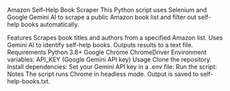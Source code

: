 Amazon Self-Help Book Scraper
This Python script uses Selenium and Google Gemini AI to scrape a public Amazon book list and filter out self-help books automatically.

Features
Scrapes book titles and authors from a specified Amazon list.
Uses Gemini AI to identify self-help books.
Outputs results to a text file.
Requirements
Python 3.8+
Google Chrome
ChromeDriver
Environment variables: API_KEY (Google Gemini API key)
Usage
Clone the repository.
Install dependencies:
Set your Gemini API key in a .env file:
Run the script:
Notes
The script runs Chrome in headless mode.
Output is saved to self-help-books.txt.
